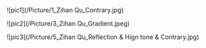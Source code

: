![pic1](/Picture/1_Zihan Qu_Contrary.jpg)

![pic2](/Picture/3_Zihan Qu_Gradient.jpeg)

![pic3](/Picture/5_Zihan Qu_Reflection & Hign tone & Contrary.jpg)
